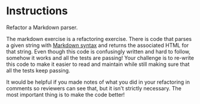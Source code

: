 # Instructions

Refactor a Markdown parser.

The markdown exercise is a refactoring exercise. There is code that parses a
given string with [Markdown syntax][markdown] and returns the
associated HTML for that string. Even though this code is confusingly written
and hard to follow, somehow it works and all the tests are passing! Your
challenge is to re-write this code to make it easier to read and maintain
while still making sure that all the tests keep passing.

It would be helpful if you made notes of what you did in your refactoring in
comments so reviewers can see that, but it isn't strictly necessary. The most
important thing is to make the code better!

[markdown]: https://guides.github.com/features/mastering-markdown/
